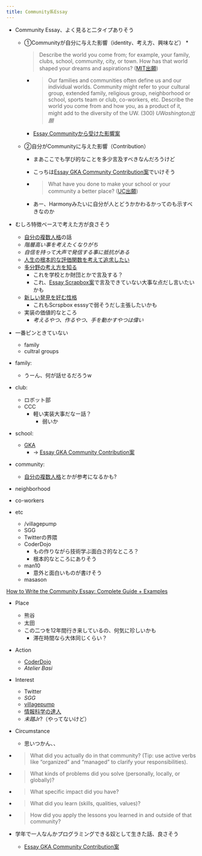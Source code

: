 ```yaml
---
title: Community系Essay
---
```


* Community Essay、よく見ると二タイプありそう
  
  * ①Communityが自分に与えた影響（identity、考え方、興味など）
    * 
       > 
       > Describe the world you come from; for example, your family, clubs, school, community, city, or town. How has that world shaped your dreams and aspirations? ([MIT出願](MIT%E5%87%BA%E9%A1%98.md))
    
    * 
       > 
       > Our families and communities often define us and our individual worlds. Community might refer to your cultural group, extended family, religious group, neighborhood or school, sports team or club, co-workers, etc. Describe the world you come from and how you, as a product of it, might add to the diversity of the UW. (300) *UWashington出願*
    
    * [Essay Communityから受けた影響案](Essay%20Community%E3%81%8B%E3%82%89%E5%8F%97%E3%81%91%E3%81%9F%E5%BD%B1%E9%9F%BF%E6%A1%88.md)
  * ②自分がCommunityに与えた影響（Contribution）
    * まあここでも学び的なことを多少言及すべきなんだろうけど
    * こっちは[Essay GKA Community Contribution案](Essay%20GKA%20Community%20Contribution%E6%A1%88.md)でいけそう
    * 
       > 
       > What have you done to make your school or your community a better place? ([UC出願](UC%E5%87%BA%E9%A1%98.md))
    
    * あー、Harmonyみたいに自分が人とどうかかわるかってのも示すべきなのか
* むしろ特徴ベースで考えた方が良さそう
  
  * [自分の複数人格](%E8%87%AA%E5%88%86%E3%81%AE%E8%A4%87%E6%95%B0%E4%BA%BA%E6%A0%BC.md)の話
  * *階層高い事を考えたくなりがち*
  * *自信を持って大声で発信する事に抵抗がある*
  * [人生の根本的な評価関数を考えて追求したい](%E4%BA%BA%E7%94%9F%E3%81%AE%E6%A0%B9%E6%9C%AC%E7%9A%84%E3%81%AA%E8%A9%95%E4%BE%A1%E9%96%A2%E6%95%B0%E3%82%92%E8%80%83%E3%81%88%E3%81%A6%E8%BF%BD%E6%B1%82%E3%81%97%E3%81%9F%E3%81%84.md)
  * [多分野の考え方を知る](%E5%A4%9A%E5%88%86%E9%87%8E%E3%81%AE%E8%80%83%E3%81%88%E6%96%B9%E3%82%92%E7%9F%A5%E3%82%8B.md)
    * これを学校とか財団とかで言及する？
    * これ、[Essay Scrapbox案](Essay%20Scrapbox%E6%A1%88.md)で言及できていない大事な点だし言いたいかも
  * [新しい発見を好む性格](%E6%96%B0%E3%81%97%E3%81%84%E7%99%BA%E8%A6%8B%E3%82%92%E5%A5%BD%E3%82%80%E6%80%A7%E6%A0%BC.md)
    * これもScrspbox esssyで弱そうだし主張したいかも
  * 実装の価値的なところ
    * *考えるやつ、作るやつ、手を動かすやつは偉い*
* 一番ピンときていない
  
  * family
  * cultral groups
* family:
  
  * うーん、何が話せるだろうw
* club:
  
  * ロボット部
  * CCC
    * 軽い実装大事だなー話？
      * 弱いか
* school:
  
  * [GKA](GKA.md)
    * -> [Essay GKA Community Contribution案](Essay%20GKA%20Community%20Contribution%E6%A1%88.md)
* community:
  
  * [自分の複数人格](%E8%87%AA%E5%88%86%E3%81%AE%E8%A4%87%E6%95%B0%E4%BA%BA%E6%A0%BC.md)とかが参考になるかも?
* neighborhood

* co-workers

* etc
  
  * /villagepump
  * SGG
  * Twitterの界隈
  * CoderDojo
    * もの作りながら技術学ぶ面白さ的なところ？
    * 根本的なところにありそう
  * man10
    * 意外と面白いものが書けそう
  * masason

[How to Write the Community Essay: Complete Guide + Examples](https://www.collegeessayguy.com/blog/community-essay)

* Place
  
  * 熊谷
  * 太田
  * この二つを12年間行き来しているの、何気に珍しいかも
    * 滞在時間なら大体同じくらい？
* Action
  
  * [CoderDojo](CoderDojo.md)
  * *Atelier Basi*
* Interest
  
  * Twitter
  * *SGG*
  * [villagepump](villagepump.md)
  * [情報科学の達人](%E6%83%85%E5%A0%B1%E7%A7%91%E5%AD%A6%E3%81%AE%E9%81%94%E4%BA%BA.md)
  * *未踏Jr*?（やってないけど）
* Circumstance
  
  * 思いつかん、、
* 
   > 
   > What did you actually do in that community? (Tip: use active verbs like “organized” and “managed” to clarify your responsibilities).

* 
   > 
   > What kinds of problems did you solve (personally, locally, or globally)?

* 
   > 
   > What specific impact did you have?

* 
   > 
   > What did you learn (skills, qualities, values)?

* 
   > 
   > How did you apply the lessons you learned in and outside of that community?

* 学年で一人なんかプログラミングできる奴として生きた話、良さそう
  
  * [Essay GKA Community Contribution案](Essay%20GKA%20Community%20Contribution%E6%A1%88.md)
